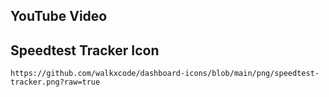 ## YouTube Video

## Speedtest Tracker Icon

```text
https://github.com/walkxcode/dashboard-icons/blob/main/png/speedtest-tracker.png?raw=true
```
